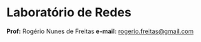 # Laboratório de Redes
**Prof:** Rogério Nunes de Freitas
**e-mail:** rogerio.freitas@gmail.com
<!--stackedit_data:
eyJoaXN0b3J5IjpbMTQ0MzQ4OTk0NF19
-->